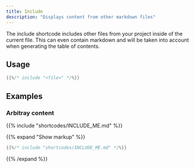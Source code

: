 ```yaml
---
title: Include
description: "Displays content from other markdown files"
---
```


The include shortcode includes other files from your project inside of the current file. This can even contain markdown and will be taken into account when generating the table of contents.

## Usage

````go
{{%/* include "<file>" */%}}
````

## Examples

### Arbitray content

{{% include "shortcodes/INCLUDE_ME.md" %}}

{{% expand "Show markup" %}}
````go
{{%/* include "shortcodes/INCLUDE_ME.md" */%}}
````
{{% /expand %}}
